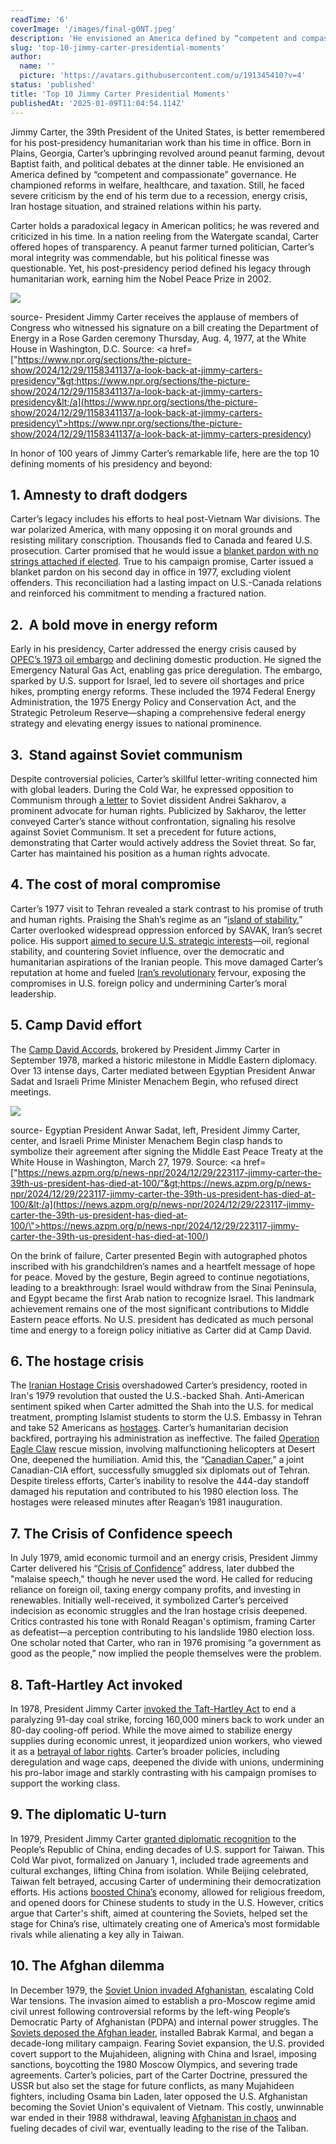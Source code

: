 ```yaml
---
readTime: '6'
coverImage: '/images/final-g0NT.jpeg'
description: 'He envisioned an America defined by “competent and compassionate” governance. He championed reforms in welfare, healthcare, and taxation. Still, he faced severe criticism by the end of his term due to a recession, energy crisis, Iran hostage situation, and strained relations within his party. '
slug: 'top-10-jimmy-carter-presidential-moments'
author:
  name: ''
  picture: 'https://avatars.githubusercontent.com/u/191345410?v=4'
status: 'published'
title: 'Top 10 Jimmy Carter Presidential Moments'
publishedAt: '2025-01-09T11:04:54.114Z'
---
```


Jimmy Carter, the 39th President of the United States, is better remembered for his post-presidency humanitarian work than his time in office. Born in Plains, Georgia, Carter’s upbringing revolved around peanut farming, devout Baptist faith, and political debates at the dinner table. He envisioned an America defined by “competent and compassionate” governance. He championed reforms in welfare, healthcare, and taxation. Still, he faced severe criticism by the end of his term due to a recession, energy crisis, Iran hostage situation, and strained relations within his party.

Carter holds a paradoxical legacy in American politics; he was revered and criticized in his time. In a nation reeling from the Watergate scandal, Carter offered hopes of transparency. A peanut farmer turned politician, Carter’s moral integrity was commendable, but his political finesse was questionable. Yet, his post-presidency period defined his legacy through humanitarian work, earning him the Nobel Peace Prize in 2002.

![](/images/ap7708040394_slide-9c439c24fdc53d05d5dceda9b90fbaed025acd32.jpg-k4ND.jpg)

source- President Jimmy Carter receives the applause of members of Congress who witnessed his signature on a bill creating the Department of Energy in a Rose Garden ceremony Thursday, Aug. 4, 1977, at the White House in Washington, D.C. Source: &lt;a href=["https://www.npr.org/sections/the-picture-show/2024/12/29/1158341137/a-look-back-at-jimmy-carters-presidency"&gt;https://www.npr.org/sections/the-picture-show/2024/12/29/1158341137/a-look-back-at-jimmy-carters-presidency&lt;/a](https://www.npr.org/sections/the-picture-show/2024/12/29/1158341137/a-look-back-at-jimmy-carters-presidency\">https://www.npr.org/sections/the-picture-show/2024/12/29/1158341137/a-look-back-at-jimmy-carters-presidency</a>)

In honor of 100 years of Jimmy Carter’s remarkable life, here are the top 10 defining moments of his presidency and beyond:

## 1. Amnesty to draft dodgers

Carter’s legacy includes his efforts to heal post-Vietnam War divisions. The war polarized America, with many opposing it on moral grounds and resisting military conscription. Thousands fled to Canada and feared U.S. prosecution. Carter promised that he would issue a [blanket pardon with no strings attached if elected](https://www.montrealgazette.com/opinion/article646929.html). True to his campaign promise, Carter issued a blanket pardon on his second day in office in 1977, excluding violent offenders. This reconciliation had a lasting impact on U.S.-Canada relations and reinforced his commitment to mending a fractured nation.

## 2.  A bold move in energy reform

Early in his presidency, Carter addressed the energy crisis caused by [OPEC’s 1973 oil embargo](https://ballotpedia.org/Natural_Gas_Policy_Act_of_1978) and declining domestic production. He signed the Emergency Natural Gas Act, enabling gas price deregulation. The embargo, sparked by U.S. support for Israel, led to severe oil shortages and price hikes, prompting energy reforms. These included the 1974 Federal Energy Administration, the 1975 Energy Policy and Conservation Act, and the Strategic Petroleum Reserve—shaping a comprehensive federal energy strategy and elevating energy issues to national prominence.

## 3.  Stand against Soviet communism

Despite controversial policies, Carter’s skillful letter-writing connected him with global leaders. During the Cold War, he expressed opposition to Communism through [a letter](https://www.nytimes.com/1977/02/18/archives/sakharov-receives-carter-letter-affirming-commitment-on-rights.html#) to Soviet dissident Andrei Sakharov, a prominent advocate for human rights. Publicized by Sakharov, the letter conveyed Carter’s stance without confrontation, signaling his resolve against Soviet Communism. It set a precedent for future actions, demonstrating that Carter would actively address the Soviet threat. So far, Carter has maintained his position as a human rights advocate.

## 4. The cost of moral compromise

Carter’s 1977 visit to Tehran revealed a stark contrast to his promise of truth and human rights. Praising the Shah’s regime as an “[island of stability](https://www.politico.com/story/2018/12/30/this-day-in-politics-december-31-1077103),” Carter overlooked widespread oppression enforced by SAVAK, Iran’s secret police. His support [aimed to secure U.S. strategic interests](https://www.ncr-iran.org/en/news/society/who-was-mohammad-reza-pahlavi-shah-irans-last-pahlavi-dictator/)—oil, regional stability, and countering Soviet influence, over the democratic and humanitarian aspirations of the Iranian people. This move damaged Carter’s reputation at home and fueled [Iran’s revolutionary](https://www.britannica.com/event/Iranian-Revolution) fervour, exposing the compromises in U.S. foreign policy and undermining Carter’s moral leadership.

## 5. Camp David effort

The [Camp David Accords](https://www.jimmycarterlibrary.gov/research/additional-resources/camp-david-accords/framework-for-peace-in-the-middle-east), brokered by President Jimmy Carter in September 1978, marked a historic milestone in Middle Eastern diplomacy. Over 13 intense days, Carter mediated between Egyptian President Anwar Sadat and Israeli Prime Minister Menachem Begin, who refused direct meetings.

![](/images/90-czNz.jpeg)

source- Egyptian President Anwar Sadat, left, President Jimmy Carter, center, and Israeli Prime Minister Menachem Begin clasp hands to symbolize their agreement after signing the Middle East Peace Treaty at the White House in Washington, March 27, 1979. Source: &lt;a href=["https://news.azpm.org/p/news-npr/2024/12/29/223117-jimmy-carter-the-39th-us-president-has-died-at-100/"&gt;https://news.azpm.org/p/news-npr/2024/12/29/223117-jimmy-carter-the-39th-us-president-has-died-at-100/&lt;/a](https://news.azpm.org/p/news-npr/2024/12/29/223117-jimmy-carter-the-39th-us-president-has-died-at-100/\">https://news.azpm.org/p/news-npr/2024/12/29/223117-jimmy-carter-the-39th-us-president-has-died-at-100/</a>)

On the brink of failure, Carter presented Begin with autographed photos inscribed with his grandchildren’s names and a heartfelt message of hope for peace. Moved by the gesture, Begin agreed to continue negotiations, leading to a breakthrough: Israel would withdraw from the Sinai Peninsula, and Egypt became the first Arab nation to recognize Israel. This landmark achievement remains one of the most significant contributions to Middle Eastern peace efforts. No U.S. president has dedicated as much personal time and energy to a foreign policy initiative as Carter did at Camp David.

## 6. The hostage crisis

The [Iranian Hostage Crisis](https://www.britannica.com/event/Iran-hostage-crisis) overshadowed Carter’s presidency, rooted in Iran's 1979 revolution that ousted the U.S.-backed Shah. Anti-American sentiment spiked when Carter admitted the Shah into the U.S. for medical treatment, prompting Islamist students to storm the U.S. Embassy in Tehran and take 52 Americans as [hostages](https://billofrightsinstitute.org/essays/jimmy-carter-and-the-iran-hostage-crisis). Carter’s humanitarian decision backfired, portraying his administration as ineffective. The failed [Operation Eagle Claw](https://www.britannica.com/event/Operation-Eagle-Claw) rescue mission, involving malfunctioning helicopters at Desert One, deepened the humiliation. Amid this, the “[Canadian Caper](https://www.whitehousehistory.org/jimmy-carter-iran-and-the-canadian-caper),” a joint Canadian-CIA effort, successfully smuggled six diplomats out of Tehran. Despite tireless efforts, Carter’s inability to resolve the 444-day standoff damaged his reputation and contributed to his 1980 election loss. The hostages were released minutes after Reagan’s 1981 inauguration.

## 7. The Crisis of Confidence speech

In July 1979, amid economic turmoil and an energy crisis, President Jimmy Carter delivered his “[Crisis of Confidence](https://www.pbs.org/wgbh/americanexperience/features/carter-crisis/)” address, later dubbed the "malaise speech," though he never used the word. He called for reducing reliance on foreign oil, taxing energy company profits, and investing in renewables. Initially well-received, it symbolized Carter’s perceived indecision as economic struggles and the Iran hostage crisis deepened. Critics contrasted his tone with Ronald Reagan's optimism, framing Carter as defeatist—a perception contributing to his landslide 1980 election loss. One scholar noted that Carter, who ran in 1976 promising “a government as good as the people,” now implied the people themselves were the problem.

## 8. Taft-Hartley Act invoked

In 1978, President Jimmy Carter [invoked the Taft-Hartley Act](https://d.lib.msu.edu/vvl/1501) to end a paralyzing 91-day coal strike, forcing 160,000 miners back to work under an 80-day cooling-off period. While the move aimed to stabilize energy supplies during economic unrest, it jeopardized union workers, who viewed it as a [betrayal of labor rights](https://jacobin.com/2024/12/jimmy-carter-was-no-friend-of-union-workers-like-me). Carter’s broader policies, including deregulation and wage caps, deepened the divide with unions, undermining his pro-labor image and starkly contrasting with his campaign promises to support the working class.

## 9. The diplomatic U-turn

In 1979, President Jimmy Carter [granted diplomatic recognition](https://www.bbc.com/news/articles/cn446nmjp1vo) to the People’s Republic of China, ending decades of U.S. support for Taiwan. This Cold War pivot, formalized on January 1, included trade agreements and cultural exchanges, lifting China from isolation. While Beijing celebrated, Taiwan felt betrayed, accusing Carter of undermining their democratization efforts. His actions [boosted China’s](https://edition.cnn.com/2024/12/29/china/jimmy-carter-china-legacy-intl-hnk/index.html) economy, allowed for religious freedom, and opened doors for Chinese students to study in the U.S. However, critics argue that Carter's shift, aimed at countering the Soviets, helped set the stage for China’s rise, ultimately creating one of America’s most formidable rivals while alienating a key ally in Taiwan.

## 10. The Afghan dilemma

In December 1979, the [Soviet Union invaded Afghanistan](https://history.state.gov/milestones/1977-1980/soviet-invasion-afghanistan), escalating Cold War tensions. The invasion aimed to establish a pro-Moscow regime amid civil unrest following controversial reforms by the left-wing People’s Democratic Party of Afghanistan (PDPA) and internal power struggles. The [Soviets deposed the Afghan leader](https://www.bbc.co.uk/bitesize/guides/zwp86fr/revision/2), installed Babrak Karmal, and began a decade-long military campaign. Fearing Soviet expansion, the U.S. provided covert support to the Mujahideen, aligning with China and Israel, imposing sanctions, boycotting the 1980 Moscow Olympics, and severing trade agreements. Carter’s policies, part of the Carter Doctrine, pressured the USSR but also set the stage for future conflicts, as many Mujahideen fighters, including Osama bin Laden, later opposed the U.S. Afghanistan becoming the Soviet Union's equivalent of Vietnam. This costly, unwinnable war ended in their 1988 withdrawal, leaving [Afghanistan in chaos](https://progressive.org/op-eds/we-cant-forget-jimmy-carters-legacy-afghanistan-230315/) and fueling decades of civil war, eventually leading to the rise of the Taliban.